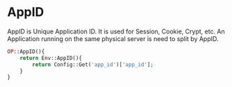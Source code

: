 AppID
===

 AppID is Unique Application ID.
 It is used for Session, Cookie, Crypt, etc.
 An Application running on the same physical server is need to split by AppID.

```php
OP::AppID(){
    return Env::AppID(){
        return Config::Get('app_id')['app_id'];
    }
}
```
